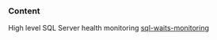 <h3>Content</h3>
<p>High level SQL Server health monitoring <a href="https://github.com/alekseybochkov/infostart-publications/tree/master/sql-waits-monitoring" rel="nofollow">sql-waits-monitoring</a></p>
